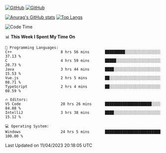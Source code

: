 [![GitHub](https://img.shields.io/github/followers/sharpxk?style=social)](https://github.com/sharpxk) [![GitHub](https://img.shields.io/github/stars/sharpxk?style=social)](https://github.com/sharpxk)

[![Anurag's GitHub stats](https://github-readme-stats-git-masterrstaa-rickstaa.vercel.app/api?username=sharpxk&hide=contribs,prs,issues&show_icons=true&theme=tokyonight)](https://github.com/anuraghazra/github-readme-stats)
[![Top Langs](https://github-readme-stats-git-masterrstaa-rickstaa.vercel.app/api/top-langs/?username=sharpxk&layout=compact&theme=tokyonight)](https://github.com/anuraghazra/github-readme-stats)

<!--START_SECTION:waka-->
![Code Time](http://img.shields.io/badge/Code%20Time-43%20hrs%207%20mins-blue)

📊 **This Week I Spent My Time On** 

```text
💬 Programming Languages: 
C++                      8 hrs 56 mins       █████████░░░░░░░░░░░░░░░░   37.13 % 
C                        4 hrs 59 mins       █████░░░░░░░░░░░░░░░░░░░░   20.73 % 
Java                     3 hrs 44 mins       ████░░░░░░░░░░░░░░░░░░░░░   15.53 % 
Vue.js                   2 hrs 5 mins        ██░░░░░░░░░░░░░░░░░░░░░░░   08.71 % 
TypeScript               2 hrs 4 mins        ██░░░░░░░░░░░░░░░░░░░░░░░   08.59 % 

🔥 Editors: 
VS Code                  20 hrs 26 mins      █████████████████████░░░░   84.88 % 
IntelliJ                 3 hrs 38 mins       ████░░░░░░░░░░░░░░░░░░░░░   15.12 % 

💻 Operating System: 
Windows                  24 hrs 5 mins       █████████████████████████   100.00 % 
```


 Last Updated on 11/04/2023 20:18:05 UTC
<!--END_SECTION:waka-->
